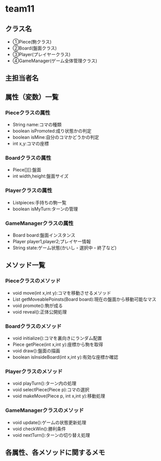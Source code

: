 # team11

## クラス名
* ①Piece(駒クラス)
* ②Board(盤面クラス)
* ③Player(プレイヤークラス)
* ④GameManager(ゲーム全体管理クラス)

## 主担当者名

## 属性（変数）一覧

### Pieceクラスの属性
* String name:コマの種類
* boolean isPromoted:成り状態かの判定
* boolean isMine:自分のコマかどうかの判定
* int x,y:コマの座標

### Boardクラスの属性
* Piece[][]:盤面
* int width,height:盤面サイズ

### Playerクラスの属性
* List<Piece>pieces:手持ちの駒一覧
* boolean isMyTurn:ターンの管理

### GameManagerクラスの属性
* Board board:盤面インスタンス
* Player player1,player2;プレイヤー情報
* String state:ゲーム状態(かいし・選択中・終了など)

## メソッド一覧

### Pieceクラスのメソッド
* void move(int x,int y):コマを移動させるメソッド
* List<Point> getMoveablePoinsts(Board board):現在の盤面から移動可能なマス
* void promote():駒が成る
* void reveal():正体公開処理

### Boardクラスのメソッド
* void initialize():コマを裏向きにランダム配置
* Piece getPiece(int x,int y):座標から駒を取得
* void draw():盤面の描画
* boolean isInsideBoard(int x,int y):有効な座標か確認

### Playerクラスのメソッド
* void playTurn():ターン内の処理
* void selectPiece(Piece p):コマの選択
* void makeMove(Piece p, int x,int y):移動処理

### GameManagerクラスのメソッド
* void update():ゲームの状態更新処理
* void checkWin():勝利条件
* void nextTurn():ターンの切り替え処理


## 各属性、各メソッドに関するメモ




